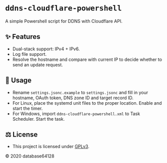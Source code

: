 # `ddns-cloudflare-powershell`

A simple Powershell script for DDNS with Cloudflare API.

## ✨ Features

- Dual-stack support: IPv4 + IPv6.
- Log file support.
- Resolve the hostname and compare with current IP to decide whether to send an update request.

## 🔌 Usage

- Rename `settings.jsonc.example` to `settings.jsonc` and fill in your hostname, OAuth token, DNS zone ID and target record ID.
- For Linux, place the systemd unit files to the proper location. Enable and start the timer.
- For Windows, import `ddns-cloudflare-powershell.xml` to Task Scheduler. Start the task.

## ⚖ License

- This project is licensed under [GPLv3](LICENSE).

© 2020 database64128
